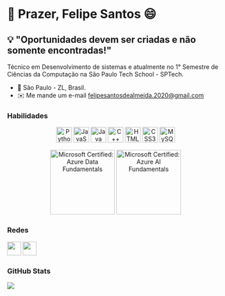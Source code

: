 👋 Prazer, Felipe Santos 😄
==============================

💡 "Oportunidades devem ser criadas e não somente encontradas!"
------------------------------------------------------------

Técnico em Desenvolvimento de sistemas e atualmente no 1° Semestre de Ciências da Computação na São Paulo Tech School - SPTech.

*  📍 São Paulo - ZL, Brasil.
*   ✉️  Me mande um e-mail [felipesantosdealmeida.2020@gmail.com](mailto:felipesantosdealmeida.2020@gmail.com)

### Habilidades

<p align="center">
<a href="https://www.python.org/" target="_blank" rel="noreferrer"><img src="https://raw.githubusercontent.com/danielcranney/readme-generator/main/public/icons/skills/python-colored.svg" width="36" height="36" alt="Python" /></a>
<a href="https://developer.mozilla.org/en-US/docs/Web/JavaScript" target="_blank" rel="noreferrer"><img src="https://raw.githubusercontent.com/danielcranney/readme-generator/main/public/icons/skills/javascript-colored.svg" width="36" height="36" alt="JavaScript" /></a>
<a href="https://www.oracle.com/java/" target="_blank" rel="noreferrer"><img src="https://raw.githubusercontent.com/danielcranney/readme-generator/main/public/icons/skills/java-colored.svg" width="36" height="36" alt="Java" /></a>
<a href="https://docs.microsoft.com/en-us/cpp/?view=msvc-170" target="_blank" rel="noreferrer"><img src="https://raw.githubusercontent.com/danielcranney/readme-generator/main/public/icons/skills/cplusplus-colored.svg" width="36" height="36" alt="C++" /></a>
<a href="https://developer.mozilla.org/en-US/docs/Glossary/HTML5" target="_blank" rel="noreferrer"><img src="https://raw.githubusercontent.com/danielcranney/readme-generator/main/public/icons/skills/html5-colored.svg" width="36" height="36" alt="HTML5" /></a>
<a href="https://www.w3.org/TR/CSS/#css" target="_blank" rel="noreferrer"><img src="https://raw.githubusercontent.com/danielcranney/readme-generator/main/public/icons/skills/css3-colored.svg" width="36" height="36" alt="CSS3" /></a>
<a href="https://www.mysql.com/" target="_blank" rel="noreferrer"><img src="https://raw.githubusercontent.com/danielcranney/readme-generator/main/public/icons/skills/mysql-colored.svg" width="36" height="36" alt="MySQL" /></a>
</p>

<p align="center">
<a href="https://www.credly.com/badges/1b533ff8-529a-4fa1-8a32-989f5eba6d63" target="_blank" rel="noreferrer"><img src="https://images.credly.com/size/340x340/images/70eb1e3f-d4de-4377-a062-b20fb29594ea/azure-data-fundamentals-600x600.png" width="150" height="150" alt="Microsoft Certified: Azure Data Fundamentals" /></a>
<a href="https://www.credly.com/badges/62724d82-b553-4319-8be1-cd06b0b9cc96" target="_blank" rel="noreferrer"><img src="https://images.credly.com/size/340x340/images/4136ced8-75d5-4afb-8677-40b6236e2672/azure-ai-fundamentals-600x600.png" width="150" height="150" alt="Microsoft Certified: Azure AI Fundamentals" /></a>
</p>

### Redes

<p align="left"><a href="https://www.linkedin.com/in/felipesco" target="_blank" rel="noreferrer"><img src="https://raw.githubusercontent.com/danielcranney/readme-generator/main/public/icons/socials/linkedin.svg" width="32" height="32" /></a> <a href="http://www.medium.com/@felipesco" target="_blank" rel="noreferrer"><img src="https://raw.githubusercontent.com/danielcranney/readme-generator/main/public/icons/socials/medium.svg" width="32" height="32" /></a></p>

### GitHub Stats
<a align="left" href="http://www.github.com/FelipeSantos-cco"><img src="https://github-readme-streak-stats.herokuapp.com/?user=FelipeSantos-cco&stroke=ffffff&background=1c1917&ring=14b8a6&fire=14b8a6&currStreakNum=ffffff&currStreakLabel=14b8a6&sideNums=ffffff&sideLabels=ffffff&dates=ffffff&hide_border=true" /></a>
